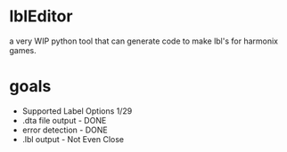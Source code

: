# lblEditor
a very WIP python tool that can generate code to make lbl's for harmonix games.

# goals
* Supported Label Options 1/29
* .dta file output - DONE
* error detection - DONE
* .lbl output - Not Even Close


